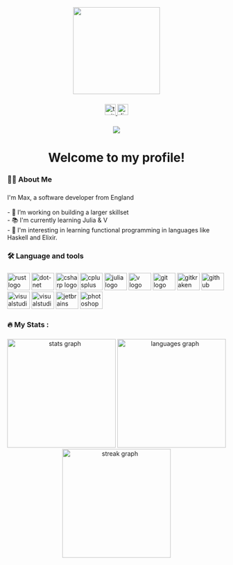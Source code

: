 <div align="center">
  <img height="200" src="https://media.giphy.com/media/VbnUQpnihPSIgIXuZv/giphy.gif"  />
</div>

###

<div align="center">
  <a href="https://twitter.com/maxlcas" target="_blank">
    <img src="https://img.shields.io/static/v1?message=Twitter&logo=twitter&label=&color=1DA1F2&logoColor=white&labelColor=&style=for-the-badge" height="25" alt="twitter logo"  />
  </a>
  <a href="https://discordapp.com/users/996113310434996295" target="_blank">
    <img src="https://img.shields.io/static/v1?message=Discord&logo=discord&label=&color=7289DA&logoColor=white&labelColor=&style=for-the-badge" height="25" alt="discord logo"  />
  </a>
</div>

###

<div align="center">
  <img src="https://visitor-badge.laobi.icu/badge?page_id=xlcz.xlcz&"  />
</div>

###

<h1 align="center">Welcome to my profile!</h1>

###

<h3 align="left">👩‍💻  About Me</h3>

###

<p align="left">I'm Max, a software developer from England<br><br>- 🔭 I’m working on building a larger skillset<br>- 📚 I'm currently learning Julia & V<br>- 🧩 I'm interesting in learning functional programming in languages like Haskell and Elixir.</p>

###

<h3 align="left">🛠 Language and tools</h3>

###

<div align="left">
  <img src="https://simpleicons.org/icons/rust.svg?style=flat&logo=appveyor" height="40" width="52" alt="rust logo"  />
  <img src="https://simpleicons.org/icons/dotnet.svg" height="40" width="52" alt="dot-net logo"  />
  <img src="https://simpleicons.org/icons/csharp.svg" height="40" width="52" alt="csharp logo"  />
  <img src="https://simpleicons.org/icons/cplusplus.svg" height="40" width="52" alt="cplusplus logo"  />
  <img src="https://simpleicons.org/icons/julia.svg" height="40" width="52" alt="julia logo"  />
  <img src="https://simpleicons.org/icons/v.svg" height="40" width="52" alt="v logo"  />
  <img src="https://simpleicons.org/icons/git.svg" height="40" width="52" alt="git logo"  />
  <img src="https://simpleicons.org/icons/gitkraken.svg" height="40" width="52" alt="gitkraken logo"  />
  <img src="https://simpleicons.org/icons/github.svg" height="40" width="52" alt="github logo"  />
  <img src="https://simpleicons.org/icons/visualstudio.svg" height="40" width="52" alt="visualstudio logo"  />
  <img src="https://simpleicons.org/icons/visualstudiocode.svg" height="40" width="52" alt="visualstudiocode logo"  />
  <img src="https://simpleicons.org/icons/jetbrains.svg" height="40" width="52" alt="jetbrains logo"  />
  <img src="https://simpleicons.org/icons/adobephotoshop.svg" height="40" width="52" alt="photoshop logo"  />
</div>

###

<h3 align="left">🔥   My Stats :</h3>

###

<div align="center">
  <img src="https://github-readme-stats.vercel.app/api?username=xlcz&hide_title=false&hide_rank=false&show_icons=true&include_all_commits=true&count_private=true&disable_animations=false&theme=dracula&locale=en&hide_border=false&order=1" height="250" alt="stats graph"  />
  <img src="https://github-readme-stats.vercel.app/api/top-langs?username=xlcz&locale=en&hide_title=false&layout=compact&card_width=320&langs_count=5&theme=dracula&hide_border=false&order=2" height="250" alt="languages graph"  />
  <img src="https://streak-stats.demolab.com?user=xlcz&locale=en&mode=weekly&theme=dark&hide_border=false&border_radius=5&order=3" height="250" alt="streak graph"  />
</div>

###
